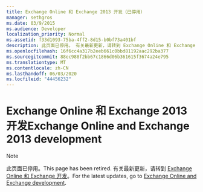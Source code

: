 ```yaml
---
title: Exchange Online 和 Exchange 2013 开发（已停用）
manager: sethgros
ms.date: 03/9/2015
ms.audience: Developer
localization_priority: Normal
ms.assetid: f33d1093-75ba-4ff2-8d15-b0bf73a401bf
description: 此页面已停用。 有关最新更新，请转到 Exchange Online 和 Exchange 开发主题。
ms.openlocfilehash: 16f6cc4a317b2eeb661c0bbd81192aac292ba377
ms.sourcegitcommit: 88ec988f2bb67c1866d06b361615f3674a24e795
ms.translationtype: MT
ms.contentlocale: zh-CN
ms.lasthandoff: 06/03/2020
ms.locfileid: "44456232"
---
```

# <a name="exchange-online-and-exchange-2013-development"></a><span data-ttu-id="2011f-104">Exchange Online 和 Exchange 2013 开发</span><span class="sxs-lookup"><span data-stu-id="2011f-104">Exchange Online and Exchange 2013 development</span></span>

> [!NOTE] 
> <span data-ttu-id="2011f-105">此页面已停用。</span><span class="sxs-lookup"><span data-stu-id="2011f-105">This page has been retired.</span></span> <span data-ttu-id="2011f-106">有关最新更新，请转到 [Exchange Online 和 Exchange 开发](exchange-server-development.md)。</span><span class="sxs-lookup"><span data-stu-id="2011f-106">For the latest updates, go to [Exchange Online and Exchange development](exchange-server-development.md).</span></span>

